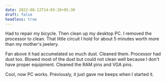 ```yaml
---
date: 2022-08-12T14:03:28+05:30
draft: false
headless: true
---
```


Had to repair my bicycle. Then clean up my desktop PC. I removed the processor
to clean.  That little circuit I hold for about 5 minutes worth more than my
mother's jwelery. 

Fan above it had accumelated so much dust. Cleaned them. Processor had dust too.
Blowed most of the dust but could not clean well because I don't have proper
equipment. Cleaned the RAM pins and VGA pins. 

Cool, now PC works. Previously, it just gave me beeps when I started it.
